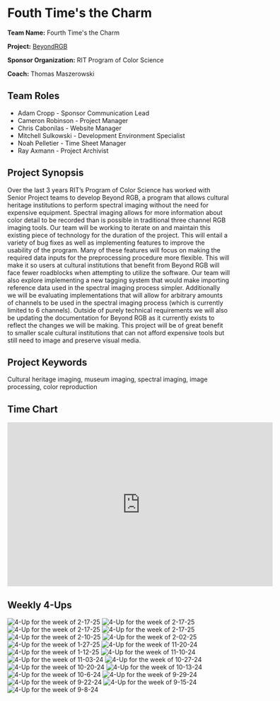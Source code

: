 # Fouth Time's the Charm

**Team Name:** Fourth Time's the Charm

**Project:** [BeyondRGB](https://github.com/BeyondRGB/Imaging-Art-beyond-RGB/)

**Sponsor Organization:** RIT Program of Color Science

**Coach:** Thomas Maszerowski

## Team Roles
* Adam Cropp - Sponsor Communication Lead
* Cameron Robinson - Project Manager
* Chris Cabonilas - Website Manager
* Mitchell Sulkowski - Development Environment Specialist
* Noah Pelletier - Time Sheet Manager
* Ray Axmann - Project Archivist

## Project Synopsis
Over the last 3 years RIT’s Program of Color Science has worked with Senior Project teams to develop Beyond RGB, a program that allows cultural heritage institutions to perform spectral imaging without the need for expensive equipment. Spectral imaging allows for more information about color detail to be recorded than is possible in traditional three channel RGB imaging tools. Our team will be working to iterate on and maintain this existing piece of technology for the duration of the project. This will entail a variety of bug fixes as well as implementing features to improve the usability of the program. Many of these features will focus on making the required data inputs for the preprocessing procedure more flexible. This will make it so users at cultural institutions that benefit from Beyond RGB will face fewer roadblocks when attempting to utilize the software. Our team will also explore implementing a new tagging system that would make importing reference data used in the spectral imaging process simpler. Additionally we will be evaluating implementations that will allow for arbitrary amounts of channels to be used in the spectral imaging process (which is currently limited to 6 channels). Outside of purely technical requirements we will also be updating the documentation for Beyond RGB as it currently exists to reflect the changes we will be making. This project will be of great benefit to smaller scale cultural institutions that can not afford expensive tools but still need to image and preserve visual media.

## Project Keywords
Cultural heritage imaging, museum imaging, spectral imaging, image processing, color reproduction

## Time Chart
<iframe width="600" height="371" seamless frameborder="0" scrolling="no" src="https://docs.google.com/spreadsheets/d/e/2PACX-1vR0hKghaQxYzPbCpa-2W5CFRmggimDXGTnzQHXGo75hfmSkwBuD4YuD59FGfXKtGhH6RhdZRnl5hmlQ/pubchart?oid=360815602&amp;format=interactive"></iframe>

## Weekly 4-Ups
![4-Up for the week of 2-17-25](/4ups/4up_03-17-25.png)
![4-Up for the week of 2-17-25](/4ups/4up_03-03-25.png)
![4-Up for the week of 2-17-25](/4ups/4up_02-24-25.png)
![4-Up for the week of 2-17-25](/4ups/4up_02-17-25.png)
![4-Up for the week of 2-10-25](/4ups/4up_02-10-25.png)
![4-Up for the week of 2-02-25](/4ups/4up_02-02-25.png)
![4-Up for the week of 1-27-25](/4ups/4up_01-27-25.png)
![4-Up for the week of 11-20-24](/4ups/4up_01-20-25.png)
![4-Up for the week of 1-12-25](/4ups/4up_01-12-25.png)
![4-Up for the week of 11-10-24](/4ups/4up_11-10-24.png)
![4-Up for the week of 11-03-24](/4ups/4up_11-03-24.png)
![4-Up for the week of 10-27-24](/4ups/4up_10-27-24.png)
![4-Up for the week of 10-20-24](/4ups/4up_10-20-24.png)
![4-Up for the week of 10-13-24](/4ups/4up_10-13-24.png)
![4-Up for the week of 10-6-24](/4ups/4up_10-06-24.png)
![4-Up for the week of 9-29-24](/4ups/4up_09-29-24.png)
![4-Up for the week of 9-22-24](/4ups/4up_09-22-24.png)
![4-Up for the week of 9-15-24](/4ups/4up_09-15-24.png)
![4-Up for the week of 9-8-24](/4ups/4up_09-08-24.png)
